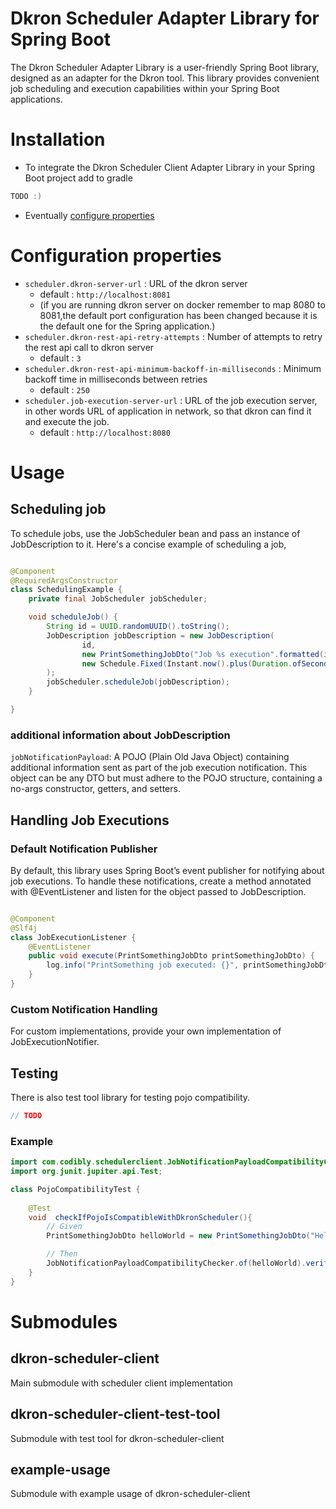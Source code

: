 # Dkron Scheduler Adapter Library for Spring Boot

The Dkron Scheduler Adapter Library is a user-friendly Spring Boot library, designed as an adapter for the
Dkron tool. This library provides convenient job scheduling and execution capabilities within your Spring Boot
applications.

# Installation

- To integrate the Dkron Scheduler Client Adapter Library in your Spring Boot project add to gradle

```gradle
TODO :)
```

- Eventually [configure properties](#configuration-properties)

# Configuration properties

- `scheduler.dkron-server-url` : URL of the dkron server
    * default : `http://localhost:8081`
    * (if you are running dkron server on docker remember to map 8080 to 8081,the default port configuration has been
      changed because it is the default one for the Spring application.)
- `scheduler.dkron-rest-api-retry-attempts` : Number of attempts to retry the rest api call to dkron server
    * default : `3`
- `scheduler.dkron-rest-api-minimum-backoff-in-milliseconds` : Minimum backoff time in milliseconds between retries
    * default : `250`
- `scheduler.job-execution-server-url` : URL of the job execution server, in other words URL of application in network,
  so that dkron can find it and execute the job.
    * default : `http://localhost:8080`

# Usage

## Scheduling job

To schedule jobs, use the JobScheduler bean and pass an instance of JobDescription to it. Here's a concise example of
scheduling a job,

```java

@Component
@RequiredArgsConstructor
class SchedulingExample {
    private final JobScheduler jobScheduler;

    void scheduleJob() {
        String id = UUID.randomUUID().toString();
        JobDescription jobDescription = new JobDescription(
                id,
                new PrintSomethingJobDto("Job %s execution".formatted(id)),
                new Schedule.Fixed(Instant.now().plus(Duration.ofSeconds(5)))
        );
        jobScheduler.scheduleJob(jobDescription);
    }

}
```

### additional information about JobDescription

`jobNotificationPayload`: A POJO (Plain Old Java Object) containing additional information sent as part of the job
execution notification. This object can be any DTO but must adhere to the POJO structure, containing a no-args
constructor, getters, and setters.

## Handling Job Executions

### Default Notification Publisher

By default, this library uses Spring Boot’s event publisher for notifying about job executions. To handle these
notifications, create a method annotated with @EventListener and listen for the object passed to JobDescription.

```java

@Component
@Slf4j
class JobExecutionListener {
    @EventListener
    public void execute(PrintSomethingJobDto printSomethingJobDto) {
        log.info("PrintSomething job executed: {}", printSomethingJobDto);
    }
}
```

### Custom Notification Handling

For custom implementations, provide your own implementation of JobExecutionNotifier.

## Testing 

There is also test tool library for testing pojo compatibility.

```gradle
// TODO
```

### Example

```java
import com.codibly.schedulerclient.JobNotificationPayloadCompatibilityChecker;
import org.junit.jupiter.api.Test;

class PojoCompatibilityTest {
    
    @Test
    void  checkIfPojoIsCompatibleWithDkronScheduler(){
        // Given
        PrintSomethingJobDto helloWorld = new PrintSomethingJobDto("Hello World");

        // Then
        JobNotificationPayloadCompatibilityChecker.of(helloWorld).verifySerializationCompatibility();
    }
}

```

# Submodules
## dkron-scheduler-client
Main submodule with scheduler client implementation

## dkron-scheduler-client-test-tool
Submodule with test tool for dkron-scheduler-client

## example-usage
Submodule with example usage of dkron-scheduler-client
